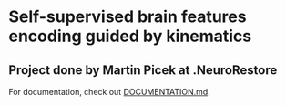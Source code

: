 # Self-supervised brain features encoding guided by kinematics
## Project done by Martin Picek at .NeuroRestore

For documentation, check out [DOCUMENTATION.md](DOCUMENTATION.md).